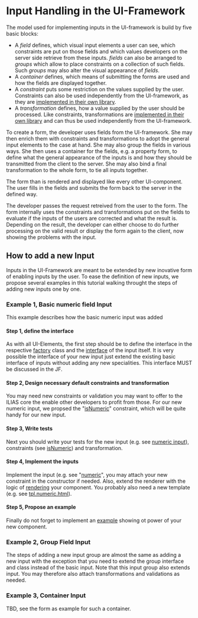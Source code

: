 # Input Handling in the UI-Framework

The model used for implementing inputs in the UI-framework is build by five basic
blocks:

* A *field* defines, which visual input elements a user can see, which constraints
  are put on those fields and which values developers on the server side retrieve
  from these inputs. *fields* can also be arranged to *groups* which allow to place
  constraints on a collection of such fields. Such *groups* may also alter the visual 
  appearance of *fields*.
* A *container*  defines, which means of submitting the forms are used and how
  the fields are displayed together.
* A *constraint* puts some restriction on the values supplied by the user.
  Constraints can also be used independently from the UI-framework, as they are
  [implemented in their own library](src/Validation/README.md).
* A *transformation* defines, how a value supplied by the user should be processed.
  Like constraints, transformations are [implemented in their own library](src/Transformation/README.md)
  and can thus be used independently from the UI-framework.


To create a form, the developer uses fields from the UI-framework. She may then
enrich them with constraints and transformations to adopt the general input
elements to the case at hand. She may also group the fields in various ways.
She then uses a container for the fields, e.g. a property form, to define what
the general appearance of the inputs is and how they should be transmitted from
the client to the server. She may also bind a final transformation to the whole
form, to tie all inputs together.

The form than is rendered and displayed like every other UI-component. The user
fills in the fields and submits the form back to the server in the defined way.

The developer passes the request retreived from the user to the form. The form
internally uses the constraints and transformations put on the fields to evaluate
if the inputs of the users are corrected and what the result is. Depending on
the result, the developer can either choose to do further processing on the valid
result or display the form again to the client, now showing the problems with the
input.

## How to add a new Input

Inputs in the UI-Framework are meant to be extended by new inovative form of enabling inputs by the user. 
To ease the definition of new inputs, we propose several examples in this tutorial walking throught the steps of 
adding new inputs one by one.

### Example 1, Basic numeric field Input
This example describes how the basic numeric input was added


#### Step 1, define the interface
As with all UI-Elements, the first step should be to define the interface in the respective [factory](src/UI/Component/Input/Field/Factory.php)
class and the [interface](src/UI/Component/Input/Field/numeric.php) of the input itself. It is very possible
the interface of your new input just extend the existing basic interface of inputs without adding any new specialities. 
This interface MUST be discussed in the JF.


#### Step 2, Design necessary default constraints and transformation
You may need new constraints or validation you may want to offer to the ILIAS core the enable other developers to profit
from those. For our new numeric input, we propsed the "[isNumeric](src/Validation/Constraints/IsNumeric.php)" constraint, 
which will be quite handy for our new input.


#### Step 3, Write tests
Next you should write your tests for the new input (e.g. see [numeric input](tests/UI/Component/Input/Field/NumericInputTest.php)), 
constraints (see [isNumeric](tests/Validation/Constraints/StandardConstraintsTest.php)) and transformation.

#### Step 4, Implement the inputs
Implement the input (e.g. see "[numeric](src/UI/Implementation/Component/Input/Field/Numeric.php)", you may attach your new constraint in the constructor if needed.
Also, extend the renderer with the logic of [rendering](src/UI/Implementation/Component/Input/Field/Renderer.php) your component. 
You probably also need a new template (e.g. see [tpl.numeric.html](src/UI/templates/default/Input/tpl.numeric.html)).

#### Step 5, Propose an example
Finally do not forget to implement an [example](src/UI/examples/Input/Field/Numeric/numeric_inputs.php)
showing ot power of your new component.

### Example 2, Group Field Input
The steps of adding a new input group are almost the same as adding a new input with the exception that you need
to extend the group interface and class instead of the basic input. Note that this input group also extends input.
You may therefore also attach transformations and validations as needed.

### Example 3, Container Input
TBD, see the form as example for such a container.
